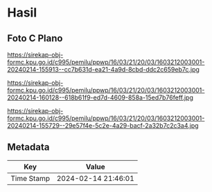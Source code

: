 # Hasil

## Foto C Plano

https://sirekap-obj-formc.kpu.go.id/c995/pemilu/ppwp/16/03/21/20/03/1603212003001-20240214-155913--cc7b631d-ea21-4a9d-8cbd-ddc2c659eb7c.jpg

https://sirekap-obj-formc.kpu.go.id/c995/pemilu/ppwp/16/03/21/20/03/1603212003001-20240214-160128--618b61f9-ed7d-4609-858a-15ed7b76feff.jpg

https://sirekap-obj-formc.kpu.go.id/c995/pemilu/ppwp/16/03/21/20/03/1603212003001-20240214-155729--29e57f4e-5c2e-4a29-bacf-2a32b7c2c3a4.jpg


## Metadata

| Key        | Value               |
| ---------- | ------------------- |
| Time Stamp | 2024-02-14 21:46:01 |



